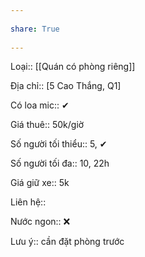 ---  
share: True  
---  
Loại:: [[Quán có phòng riêng]]  
Địa chỉ:: [5 Cao Thắng, Q1]    
Có loa mic:: ✔  
Giá thuê:: 50k/giờ  
Số người tối thiểu:: 5, ✔  
Số người tối đa:: 10, 22h  
Giá giữ xe:: 5k  
Liên hệ::   
Nước ngon:: ❌  
  
Lưu ý:: cần đặt phòng trước  
